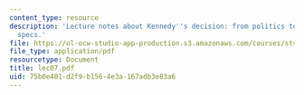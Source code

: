 ```yaml
---
content_type: resource
description: 'Lecture notes about Kennedy''s decision: from politics to engineering
  specs.'
file: https://ol-ocw-studio-app-production.s3.amazonaws.com/courses/sts-471j-engineering-apollo-the-moon-project-as-a-complex-system-spring-2007/75b0e401d2f9b1564e3a167adb3e83a6_lec07.pdf
file_type: application/pdf
resourcetype: Document
title: lec07.pdf
uid: 75b0e401-d2f9-b156-4e3a-167adb3e83a6
---
```

